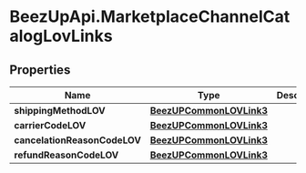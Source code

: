 # BeezUpApi.MarketplaceChannelCatalogLovLinks

## Properties
Name | Type | Description | Notes
------------ | ------------- | ------------- | -------------
**shippingMethodLOV** | [**BeezUPCommonLOVLink3**](BeezUPCommonLOVLink3.md) |  | [optional] 
**carrierCodeLOV** | [**BeezUPCommonLOVLink3**](BeezUPCommonLOVLink3.md) |  | [optional] 
**cancelationReasonCodeLOV** | [**BeezUPCommonLOVLink3**](BeezUPCommonLOVLink3.md) |  | [optional] 
**refundReasonCodeLOV** | [**BeezUPCommonLOVLink3**](BeezUPCommonLOVLink3.md) |  | [optional] 


